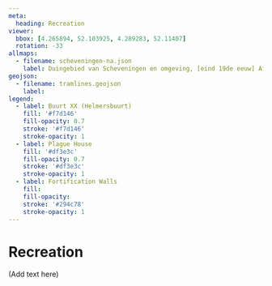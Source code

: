 ```yaml
---
meta:
  heading: Recreation
viewer:
  bbox: [4.265894, 52.103925, 4.289283, 52.11407]
  rotation: -33
allmaps:
  - filename: scheveningen-na.json
    label: Duingebied van Scheveningen en omgeving, [eind 19de eeuw] Afmetingen 46 (29) x 60 (37) cm steendruk
geojson:
  - filename: tramlines.geojson
    label:
legend:
  - label: Buurt XX (Helmersbuurt)
    fill: '#f7d146'
    fill-opacity: 0.7
    stroke: '#f7d146'
    stroke-opacity: 1
  - label: Plague House
    fill: '#df3e3c'
    fill-opacity: 0.7
    stroke: '#df3e3c'
    stroke-opacity: 1
  - label: Fortification Walls
    fill:
    fill-opacity:
    stroke: '#294c78'
    stroke-opacity: 1
---
```


# Recreation

(Add text here)

